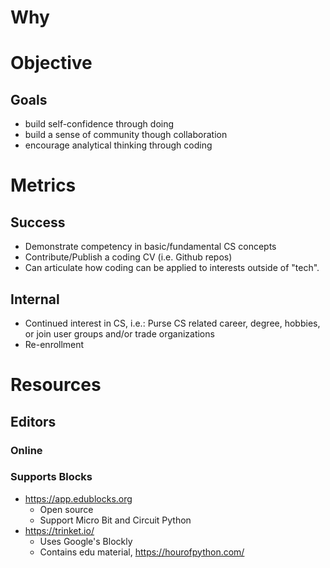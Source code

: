 # Why

# Objective

## Goals
* build self-confidence through doing
* build a sense of community though collaboration
* encourage analytical thinking through coding

# Metrics
## Success
* Demonstrate competency in basic/fundamental CS concepts
* Contribute/Publish a coding CV (i.e. Github repos)
* Can articulate how coding can be applied to interests outside of "tech".

## Internal
* Continued interest in CS, i.e.:
   Purse CS related career, degree, hobbies, or join user groups and/or trade organizations
* Re-enrollment

# Resources
## Editors
### Online
### Supports Blocks
* https://app.edublocks.org
	* Open source
	* Support Micro Bit and Circuit Python
* https://trinket.io/
	* Uses Google's Blockly
	* Contains edu material, https://hourofpython.com/
<!--stackedit_data:
eyJoaXN0b3J5IjpbLTc4Nzk4Nzc1OSwzMTg5NDg4MzMsMTI2OT
E1ODMzOV19
-->